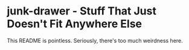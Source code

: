 junk-drawer - Stuff That Just Doesn't Fit Anywhere Else
=======================================================

This README is pointless.  Seriously, there's too much weirdness
here.
